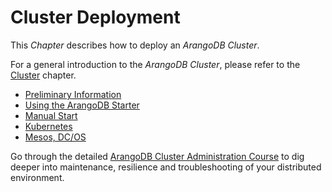 Cluster Deployment
==================

This _Chapter_ describes how to deploy an _ArangoDB Cluster_.

For a general introduction to the _ArangoDB Cluster_, please refer to the
[Cluster](../../Architecture/DeploymentModes/Cluster/README.md) chapter.

- [Preliminary Information](PreliminaryInformation.md)	
- [Using the ArangoDB Starter](UsingTheStarter.md)
- [Manual Start](ManualStart.md)
- [Kubernetes](Kubernetes.md)	
- [Mesos, DC/OS](Mesos.md)	

Go through the detailed
[ArangoDB Cluster Administration Course](https://www.arangodb.com/arangodb-cluster-course/)
to dig deeper into maintenance, resilience and troubleshooting of your
distributed environment.
